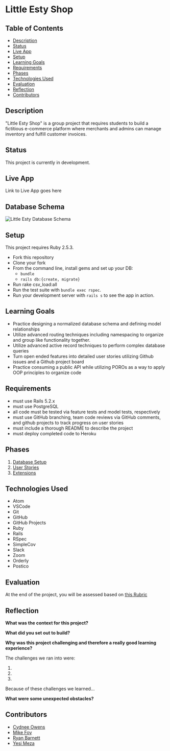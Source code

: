 # Little Esty Shop

## Table of Contents
* [Description](#description)
* [Status](#status)
* [Live App](#live-app)
* [Setup](#setup)
* [Learning Goals](#learning-goals)
* [Requirements](#requirements)
* [Phases](#phases)
* [Technologies Used](#technologies-used)
* [Evaluation](#evaluation)
* [Reflection](#reflection)
* [Contributors](#contributors)

## Description

"Little Esty Shop" is a group project that requires students to build a fictitious e-commerce platform where merchants and admins can manage inventory and fulfill customer invoices.

## Status

This project is currently in development.

## Live App

Link to Live App goes here

## Database Schema

![Little Esty Database Schema](/images/esty_db.png)

## Setup

This project requires Ruby 2.5.3.

* Fork this repository
* Clone your fork
* From the command line, install gems and set up your DB:
    * `bundle`
    * `rails db:{create, migrate}`
* Run rake csv_load:all
* Run the test suite with `bundle exec rspec`.
* Run your development server with `rails s` to see the app in action.

## Learning Goals

- Practice designing a normalized database schema and defining model relationships
- Utilize advanced routing techniques including namespacing to organize and group like functionality together.
- Utilize advanced active record techniques to perform complex database queries
- Turn open ended features into detailed user stories utilizing Github issues and a Github project board
- Practice consuming a public API while utilizing POROs as a way to apply OOP principles to organize code

## Requirements

- must use Rails 5.2.x
- must use PostgreSQL
- all code must be tested via feature tests and model tests, respectively
- must use GitHub branching, team code reviews via GitHub comments, and github projects to track progress on user stories
- must include a thorough README to describe the project
- must deploy completed code to Heroku

## Phases

1. [Database Setup](./doc/db_setup.md)
1. [User Stories](./doc/user_stories.md)
1. [Extensions](./doc/extensions.md)

## Technologies Used

- Atom
- VSCode
- Git
- GitHub
- GitHub Projects
- Ruby
- Rails
- RSpec
- SimpleCov
- Slack
- Zoom
- Orderly
- Postico

## Evaluation

At the end of the project, you will be assessed based on [this Rubric](./doc/rubric.md)

## Reflection

__What was the context for this project?__


__What did you set out to build?__


__Why was this project challenging and therefore a really good learning experience?__

The challenges we ran into were:

1.
2.
3.

Because of these challenges we learned...

__What were some unexpected obstacles?__


## Contributors

- [Cydnee Owens](https://github.com/cowens87)
- [Mike Foy](https://github.com/foymikek)
- [Ryan Barnett](https://github.com/RyanDBarnett)
- [Yesi Meza](https://github.com/Yesi-MC)
